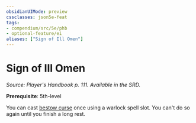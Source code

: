 ```yaml
---
obsidianUIMode: preview
cssclasses: json5e-feat
tags:
- compendium/src/5e/phb
- optional-feature/ei
aliases: ["Sign of Ill Omen"]
---
```

# Sign of Ill Omen
*Source: Player's Handbook p. 111. Available in the SRD.*  

**Prerequisite**: 5th-level

You can cast [bestow curse](2-Mechanics/CLI/spells/bestow-curse.md) once using a warlock spell slot. You can't do so again until you finish a long rest.